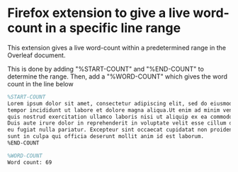 # Firefox extension to give a live word-count in a specific line range
This extension gives a live word-count within a predetermined range in the Overleaf document.

This is done by adding "%START-COUNT" and "%END-COUNT" to determine the range. Then, add a "%WORD-COUNT" which gives the word count in the line below
```latex
%START-COUNT
Lorem ipsum dolor sit amet, consectetur adipiscing elit, sed do eiusmod
tempor incididunt ut labore et dolore magna aliqua.Ut enim ad minim veniam,
quis nostrud exercitation ullamco laboris nisi ut aliquip ex ea commodo consequat.
Duis aute irure dolor in reprehenderit in voluptate velit esse cillum dolore
eu fugiat nulla pariatur. Excepteur sint occaecat cupidatat non proident,
sunt in culpa qui officia deserunt mollit anim id est laborum.
%END-COUNT

%WORD-COUNT
Word count: 69
```
